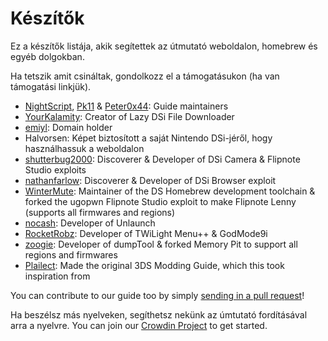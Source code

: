 # Készítők

Ez a készítők listája, akik segítettek az útmutató weboldalon, homebrew és egyéb dolgokban.

Ha tetszik amit csináltak, gondolkozz el a támogatásukon (ha van támogatási linkjük).

- [NightScript](https://nightscript370.github.io/), [Pk11](https://pk11.us/) & [Peter0x44](https://github.com/Peter0x44): Guide maintainers
- [YourKalamity](https://github.com/YourKalamity): Creator of Lazy DSi File Downloader
- [emiyl](https://emiyl.com/paypal): Domain holder
- Halvorsen: Képet biztosított a saját Nintendo DSi-jéről, hogy használhassuk a weboldalon
- [shutterbug2000](https://paypal.me/projectkaeru): Discoverer & Developer of DSi Camera & Flipnote Studio exploits
- [nathanfarlow](https://github.com/nathanfarlow): Discoverer & Developer of DSi Browser exploit
- [WinterMute](https://devkitpro.org/support-devkitpro): Maintainer of the DS Homebrew development toolchain & forked the ugopwn Flipnote Studio exploit to make Flipnote Lenny (supports all firmwares and regions)
- [nocash](http://problemkaputt.de/donate.htm): Developer of Unlaunch
- [RocketRobz](https://github.com/RocketRobz): Developer of TWiLight Menu++ & GodMode9i
- [zoogie](https://github.com/zoogie): Developer of dumpTool & forked Memory Pit to support all regions and firmwares
- [Plailect](https://github.com/Plailect): Made the original 3DS Modding Guide, which this took inspiration from

You can contribute to our guide too by simply [sending in a pull request](https://github.com/cfw-guide/dsi.cfw.guide/)!

Ha beszélsz más nyelveken, segíthetsz nekünk az úmtutató fordításával arra a nyelvre. You can join our [Crowdin Project](https://crowdin.com/project/dsi-guide) to get started.
